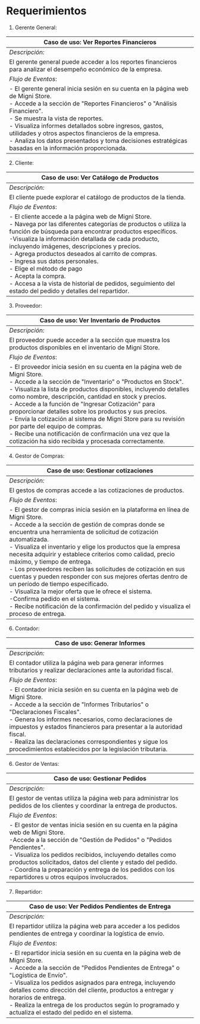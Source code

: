# Requerimientos

1. Gerente General:
   
 | Caso de uso: Ver Reportes Financieros|
 |---------------------|
 | *Descripción:*|
 | El gerente general puede acceder a los reportes financieros para analizar el desempeño económico de la empresa. |
 | *Flujo de Eventos*:
 |- El gerente general inicia sesión en su cuenta en la página web de Migni Store. <br>- Accede a la sección de "Reportes Financieros" o "Análisis Financiero". <br> - Se muestra la vista de reportes. <br>- Visualiza informes detallados sobre ingresos, gastos, utilidades y otros aspectos financieros de la empresa. <br>- Analiza los datos presentados y toma decisiones estratégicas basadas en la información proporcionada. |
 
2. Cliente:

 | Caso de uso: Ver Catálogo de Productos|
 |---------------------|
 | *Descripción:*|
 | El cliente puede explorar el catálogo de productos de la tienda.|
 | *Flujo de Eventos*: |
 | - El cliente accede a la página web de Migni Store. <br> - Navega por las diferentes categorías de productos o utiliza la función de búsqueda para encontrar productos específicos. <br> -Visualiza la información detallada de cada producto, incluyendo imágenes, descripciones y precios. <br> - Agrega productos deseados al carrito de compras. <br> - Ingresa sus datos personales. <br> - Elige el método de pago <br> - Acepta la compra. <br> - Accesa a la vista de historial de pedidos, seguimiento del estado del pedido y detalles del repartidor. |

3. Proveedor:

 | Caso de uso: Ver Inventario de Productos |
 |---------------------|
 | *Descripción:*|
 | El proveedor puede acceder a la sección que muestra los productos disponibles en el inventario de Migni Store.|
 | *Flujo de Eventos*:|
 | - El proveedor inicia sesión en su cuenta en la página web de Migni Store. <br> - Accede a la sección de "Inventario" o "Productos en Stock". <br> - Visualiza la lista de productos disponibles, incluyendo detalles como nombre, descripción, cantidad en stock y precios. <br> - Accede a la función de "Ingresar Cotización" para proporcionar detalles sobre los productos y sus precios. <br> - Envía la cotización al sistema de Migni Store para su revisión por parte del equipo de compras. <br> - Recibe una notificación de confirmación una vez que la cotización ha sido recibida y procesada correctamente. | 

4. Gestor de Compras:

 | Caso de uso: Gestionar cotizaciones|
 |---------------------|
 | *Descripción:*|
 | El gestos de compras accede a las cotizaciones de productos.|
 | *Flujo de Eventos*:|
 | - El gestor de compras inicia sesión en la plataforma en línea de Migni Store. <br> - Accede a la sección de gestión de compras donde se encuentra una herramienta de solicitud de cotización automatizada. <br> - Visualiza el inventario y elige los productos que la empresa necesita adquirir y establece criterios como calidad, precio máximo, y tiempo de entrega. <br> - Los proveedores reciben las solicitudes de cotización en sus cuentas y pueden responder con sus mejores ofertas dentro de un período de tiempo especificado. <br> - Visualiza la mejor oferta que le ofrece el sistema. <br> -Confirma pedido en el sistema. <br> - Recibe notificación de la confirmación del pedido y visualiza el proceso de entrega. | 
   
6. Contador:

 | Caso de uso: Generar Informes |
 |---------------------|
 | *Descripción:*|
 | El contador utiliza la página web para generar informes tributarios y realizar declaraciones ante la autoridad fiscal.|
 | *Flujo de Eventos*:|
 | - El contador inicia sesión en su cuenta en la página web de Migni Store. <br> - Accede a la sección de "Informes Tributarios" o "Declaraciones Fiscales". <br> - Genera los informes necesarios, como declaraciones de impuestos y estados financieros para presentar a la autoridad fiscal. <br> - Realiza las declaraciones correspondientes y sigue los procedimientos establecidos por la legislación tributaria.|
   
6. Gestor de Ventas:

 | Caso de uso: Gestionar Pedidos|
 |---------------------|
 | *Descripción:*|
 | El gestor de ventas utiliza la página web para administrar los pedidos de los clientes y coordinar la entrega de productos.|
 | *Flujo de Eventos*:|
 | - El gestor de ventas inicia sesión en su cuenta en la página web de Migni Store. <br> -Accede a la sección de "Gestión de Pedidos" o "Pedidos Pendientes". <br> - Visualiza los pedidos recibidos, incluyendo detalles como productos solicitados, datos del cliente y estado del pedido. <br> - Coordina la preparación y entrega de los pedidos con los repartidores u otros equipos involucrados.|
 
7. Repartidor:

 | Caso de uso: Ver Pedidos Pendientes de Entrega |
 |---------------------|
 | *Descripción:*|
 | El repartidor utiliza la página web para acceder a los pedidos pendientes de entrega y coordinar la logística de envío.|
 | *Flujo de Eventos*:|
 | - El repartidor inicia sesión en su cuenta en la página web de Migni Store. <br> - Accede a la sección de "Pedidos Pendientes de Entrega" o "Logística de Envío". <br> - Visualiza los pedidos asignados para entrega, incluyendo detalles como dirección del cliente, productos a entregar y horarios de entrega. <br> - Realiza la entrega de los productos según lo programado y actualiza el estado del pedido en el sistema.|
